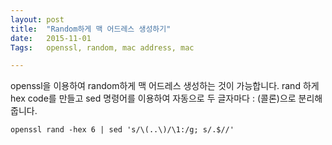 ```yaml
---
layout: post
title:  "Random하게 맥 어드레스 생성하기"
date:   2015-11-01
Tags:   openssl, random, mac address, mac

---
```


openssl을 이용하여 random하게 맥 어드레스 생성하는 것이 가능합니다. rand 하게 hex code를 만들고 sed 명령어를 이용하여 자동으로 두 글자마다 : (콜론)으로 분리해 줍니다.

    openssl rand -hex 6 | sed 's/\(..\)/\1:/g; s/.$//'

